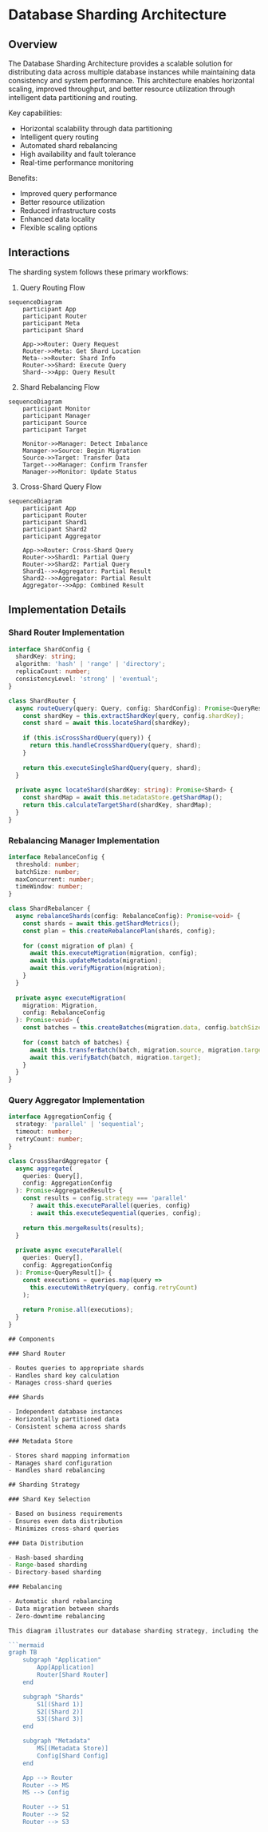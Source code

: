 # Database Sharding Architecture

## Overview

The Database Sharding Architecture provides a scalable solution for distributing data across multiple database instances while maintaining data consistency and system performance. This architecture enables horizontal scaling, improved throughput, and better resource utilization through intelligent data partitioning and routing.

Key capabilities:
- Horizontal scalability through data partitioning
- Intelligent query routing
- Automated shard rebalancing
- High availability and fault tolerance
- Real-time performance monitoring

Benefits:
- Improved query performance
- Better resource utilization
- Reduced infrastructure costs
- Enhanced data locality
- Flexible scaling options

## Interactions

The sharding system follows these primary workflows:

1. Query Routing Flow
```mermaid
sequenceDiagram
    participant App
    participant Router
    participant Meta
    participant Shard
    
    App->>Router: Query Request
    Router->>Meta: Get Shard Location
    Meta-->>Router: Shard Info
    Router->>Shard: Execute Query
    Shard-->>App: Query Result
```

2. Shard Rebalancing Flow
```mermaid
sequenceDiagram
    participant Monitor
    participant Manager
    participant Source
    participant Target
    
    Monitor->>Manager: Detect Imbalance
    Manager->>Source: Begin Migration
    Source->>Target: Transfer Data
    Target-->>Manager: Confirm Transfer
    Manager->>Monitor: Update Status
```

3. Cross-Shard Query Flow
```mermaid
sequenceDiagram
    participant App
    participant Router
    participant Shard1
    participant Shard2
    participant Aggregator
    
    App->>Router: Cross-Shard Query
    Router->>Shard1: Partial Query
    Router->>Shard2: Partial Query
    Shard1-->>Aggregator: Partial Result
    Shard2-->>Aggregator: Partial Result
    Aggregator-->>App: Combined Result
```

## Implementation Details

### Shard Router Implementation
```typescript
interface ShardConfig {
  shardKey: string;
  algorithm: 'hash' | 'range' | 'directory';
  replicaCount: number;
  consistencyLevel: 'strong' | 'eventual';
}

class ShardRouter {
  async routeQuery(query: Query, config: ShardConfig): Promise<QueryResult> {
    const shardKey = this.extractShardKey(query, config.shardKey);
    const shard = await this.locateShard(shardKey);
    
    if (this.isCrossShardQuery(query)) {
      return this.handleCrossShardQuery(query, shard);
    }
    
    return this.executeSingleShardQuery(query, shard);
  }
  
  private async locateShard(shardKey: string): Promise<Shard> {
    const shardMap = await this.metadataStore.getShardMap();
    return this.calculateTargetShard(shardKey, shardMap);
  }
}
```

### Rebalancing Manager Implementation
```typescript
interface RebalanceConfig {
  threshold: number;
  batchSize: number;
  maxConcurrent: number;
  timeWindow: number;
}

class ShardRebalancer {
  async rebalanceShards(config: RebalanceConfig): Promise<void> {
    const shards = await this.getShardMetrics();
    const plan = this.createRebalancePlan(shards, config);
    
    for (const migration of plan) {
      await this.executeMigration(migration, config);
      await this.updateMetadata(migration);
      await this.verifyMigration(migration);
    }
  }
  
  private async executeMigration(
    migration: Migration,
    config: RebalanceConfig
  ): Promise<void> {
    const batches = this.createBatches(migration.data, config.batchSize);
    
    for (const batch of batches) {
      await this.transferBatch(batch, migration.source, migration.target);
      await this.verifyBatch(batch, migration.target);
    }
  }
}
```

### Query Aggregator Implementation
```typescript
interface AggregationConfig {
  strategy: 'parallel' | 'sequential';
  timeout: number;
  retryCount: number;
}

class CrossShardAggregator {
  async aggregate(
    queries: Query[],
    config: AggregationConfig
  ): Promise<AggregatedResult> {
    const results = config.strategy === 'parallel'
      ? await this.executeParallel(queries, config)
      : await this.executeSequential(queries, config);
      
    return this.mergeResults(results);
  }
  
  private async executeParallel(
    queries: Query[],
    config: AggregationConfig
  ): Promise<QueryResult[]> {
    const executions = queries.map(query => 
      this.executeWithRetry(query, config.retryCount)
    );
    
    return Promise.all(executions);
  }
}

## Components

### Shard Router

- Routes queries to appropriate shards
- Handles shard key calculation
- Manages cross-shard queries

### Shards

- Independent database instances
- Horizontally partitioned data
- Consistent schema across shards

### Metadata Store

- Stores shard mapping information
- Manages shard configuration
- Handles shard rebalancing

## Sharding Strategy

### Shard Key Selection

- Based on business requirements
- Ensures even data distribution
- Minimizes cross-shard queries

### Data Distribution

- Hash-based sharding
- Range-based sharding
- Directory-based sharding

### Rebalancing

- Automatic shard rebalancing
- Data migration between shards
- Zero-downtime rebalancing

This diagram illustrates our database sharding strategy, including the shard router, individual shards, and metadata management.

```mermaid
graph TB
    subgraph "Application"
        App[Application]
        Router[Shard Router]
    end

    subgraph "Shards"
        S1[(Shard 1)]
        S2[(Shard 2)]
        S3[(Shard 3)]
    end

    subgraph "Metadata"
        MS[(Metadata Store)]
        Config[Shard Config]
    end

    App --> Router
    Router --> MS
    MS --> Config

    Router --> S1
    Router --> S2
    Router --> S3
